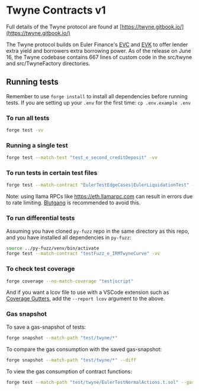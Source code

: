 # Twyne Contracts v1

Full details of the Twyne protocol are found at [https://twyne.gitbook.io/](https://twyne.gitbook.io/)

The Twyne protocol builds on Euler Finance's [EVC](https://github.com/euler-xyz/ethereum-vault-connector) and [EVK](https://github.com/euler-xyz/euler-vault-kit) to offer lender extra yield and borrowers extra borrowing power. As of the release on June 16, the Twyne codebase contains 667 lines of custom code in the src/twyne and src/TwyneFactory directories.

## Running tests

Remember to use `forge install` to install all dependencies before running tests. If you are setting up your `.env` for the first time: `cp .env.example .env`

### To run all tests

```sh
forge test -vv
```

### Running a single test

```sh
forge test --match-test "test_e_second_creditDeposit" -vv
```

### To run tests in certain test files

```sh
forge test --match-contract "EulerTestEdgeCases|EulerLiquidationTest" -vv
```

Note: using llama RPCs like https://eth.llamarpc.com can result in errors due to rate limiting. [Blutgang](https://github.com/rainshowerLabs/blutgang) is recommended to avoid this.

### To run differential tests

Assuming you have cloned `py-fuzz` repo in the same directory as this repo, and you have installed all dependencies in `py-fuzz`:

```sh
source ../py-fuzz/venv/bin/activate
forge test --match-contract "testFuzz_e_IRMTwyneCurve" -vv
```

### To check test coverage

```sh
forge coverage --no-match-coverage "test|script"
```

And if you want a lcov file to use with a VSCode extension such as [Coverage Gutters](https://marketplace.visualstudio.com/items?itemName=ryanluker.vscode-coverage-gutters), add the `--report lcov` argument to the above.

### Gas snapshot

To save a gas-snapshot of tests:

```sh
forge snapshot --match-path "test/twyne/*"
```

To compare the gas consumption with the saved gas-snapshot:

```sh
forge snapshot --match-path "test/twyne/*" --diff
```

To view the gas consumption of contract functions:

```sh
forge test --match-path "test/twyne/EulerTestNormalActions.t.sol" --gas-report
```
